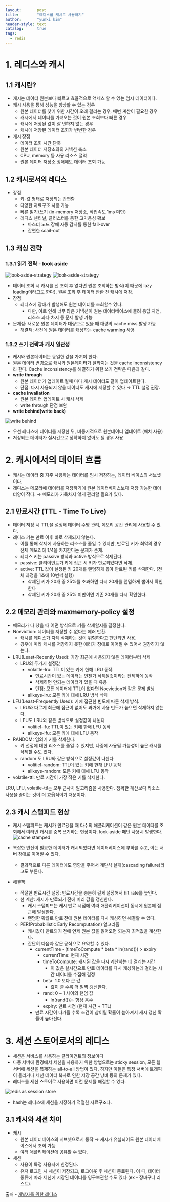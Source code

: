 ```yaml
---
layout:       post
title:        "레디스를 캐시로 사용하기"
author:       "yunki kim"
header-style: text
catalog:      true
tags:
  - redis
---
```


# 1. 레디스와 캐시

## 1.1 캐시란?

- 캐시는 데이터 원본보다 빠르고 효율적으로 액세스 할 수 있는 임시 데이터이다.
- 캐시 사용을 통해 성능을 향상할 수 있는 경우
    - 원본 데이터를 찾기 위한 시간이 오래 걸리는 경우, 매번 계산이 필요한 경우
    - 캐시에서 데이터를 가져오는 것이 원본 조회보다 빠른 경우
    - 캐시에 저장된 값이 잘 변하지 않는 경우
    - 캐시에 저장된 데이터 조회가 빈번한 경우
- 캐시 장점
    - 데이터 조회 시간 단축
    - 원본 데이터 저장소와의 커넥션 축소
    - CPU, memory 등 사용 리소스 절약
    - 원본 데이터 저장소 장애에도 데이터 조회 가능

## 1.2 캐시로서의 레디스

- 장점
    - 키-값 형태로 저장되는 간편함
    - 다양한 자료구조 사용 가능
    - 빠른 읽기/쓰기 (in-memory 저장소, 작업속도 1ms 미만)
    - 레디스 센티널, 클러스터를 통한 고가용성 확보
        - 마스터 노드 장애 자동 감지를 통한 fail-over
        - 간편한 scail-out

## 1.3 캐싱 전략

### 1.3.1 읽기 전략 - look aside
![look-aside-strategy](/img/2025-10-17-redis-cache/img.png)
![look-aside-strategy](/img/2025-10-17-redis-cache/img1.png)
- 데이터 조회 시 캐시를 선 조회 후 없다면 원본 조회하는 방식(이 때문에 lazy loading이라고도 한다). 원본 조회 후 데이터 반환 전 캐시에 저장.
- 장점
    - 레디스에 장애가 발생해도 원본 데이터를 조회할수 있다.
        - 다만, 이로 인해 너무 많은 커넥션이 원본 데이터베이스에 몰려 응답 지연, 리소스 과다 차지 등 문제 발생 가능
- 문제점: 새로운 원본 데이터가 대량으로 있을 때 대량의 cache miss 발생 가능
    - 해결책: 사전에 원본 데이터를 캐싱하는 cache warming 사용

### 1.3.2 쓰기 전략과 캐시 일관성

- 캐시와 원본데이터는 동일한 값을 가져야 한다.
- 원본 데이터 변경으로 캐시와 원본데이터가 달라지는 것을 cache inconsistency라 한다. Cache inconsistency를 해결하기 위한 쓰기 전략은 다음과 같다.
- **write through**
    - 원본 데이터가 업데이트 될때 마다 캐시 데이터도 같이 업데이트한다.
    - 단점: 다시 사용되지 않을 데이터도 캐시에 저장할 수 있다 → TTL 설정 권장.
- **cache invaliation**
    - 원본 데이터 업데이트 시 캐시 삭제
    - write through 단점 보완
- **write behind(write back)**

![write behind](/img/2025-10-17-redis-cache/img2.png)
- 우선 레디스에 데이터를 저장한 뒤, 비동기적으로 원본데이터 업데이트 (배치 사용)
- 저장되는 데이터가 실시간으로 정확하지 않아도 될 경우 사용

# 2. 캐시에서의 데이터 흐름

- 캐시는 데이터 중 자주 사용하는 데이터를 임시 저장하는, 데이터 베이스의 서브셋이다.
- 레디스는 메모리에 데이터를 저장하기에 원본 데이터베이스보다 저장 가능한 데이터양이 작다. → 메모리가 가득차지 않게 관리할 필요가 있다.

## 2.1 만료시간 (TTL - Time To Live)

- 데이터 저장 시 TTL을 설정해 데이터 수명 관리, 메모리 공간 관리에 사용할 수 있다.
- 레디스 키는 만료 이후 바로 삭제되지 않는다.
    - 이를 통해 삭제에 사용하는 리소스를 줄일 수 있지만, 만료된 키가 최악의 경우 전체 메모리에 1/4을 차지한다는 문제가 존재.
    - 레디스 키는 passive 방식과 active 방식으로 삭제된다.
    - passive: 클리이언트가 키에 접근 시 키가 만료되었다면 삭제.
    - active: TTL 값이 설정된 키 20개를 랜덤하게 뽑아 만료된 키를 삭제한다. (전체 과정을 1초에 10번씩 실행)
        - 삭제된 키가 20개 중 25%를 초과하면 다시 20개를 랜덤하게 뽑아서 확인한다
        - 삭제된 키가 20개 중 25% 미만이면 기존 20개를 다시 확인한다.

## 2.2 메모리 관리와 maxmemory-policy 설정

- 메모리가 다 찼을 때 어떤 방식으로 키를 삭제할지를 결정한다.
- Noeviction:  데이터를 저장할 수 없다는 에러 반환.
    - 캐시를 레디스가 자체 삭제하는 것이 위험하다고 판단되면 사용.
    - 경우에 따라 캐시를 저장하지 못한 에러가 장애로 이어질 수 있어서 권장하지 않는다.
- LRU(Least-Recently Used): 가장 최근에 사용되지 않은 데이터부터 삭제
    - LRU의 두가지 설정값
        - volaitle-lru: TTL이 있는 키에 한해 LRU 동작.
            - 만료시간이 있는 데이터는 언젠가 삭제될것이라는 전제하에 동작
            - 삭제하면 안되는 데이터가 있을 때 유용
            - 단점: 모든 데이터에 TTL이 없다면 Noeviction과 같은 문제 발생
        - allkeys-lru: 모든 키에 대해 LRU 방식 삭제
- LFU(Least-Frequently Used): 키에 접근한 빈도에 따른 삭제 방식.
    - LRU와 다르게 최근에 접근이 없어도 과거에 사용 빈도가 높으면 삭제하지 않는다.
    - LFU도 LRU와 같은 방식으로 설정값이 나뉜다
        - volitiel-lfu: TTL이 있는 키에 한해 LFU 동작
        - allkeys-lfu: 모든 키에 대해 LFU 동작
- RANDOM: 임의기 키를 삭제한다.
    - 키 선정에 대한 리소스를 줄일 수 있지만, 나중에 사용될 가능성이 높은 캐시를 삭제할 수도 있다.
    - random 도 LRU와 같은 방식으로 설정값이 나뉜다
        - volitiel-random: TTL이 있는 키에 한해 LFU 동작
        - allkeys-random: 모든 키에 대해 LFU 동작
- volatile-ttl: 만료 시간이 가장 작은 키를 삭제한다.

LRU, LFU, volatile-ttl는 모두 근사치 알고리즘을 사용한다. 정확한 계산보다 리소스 사용을 줄이는 것이 더 효윩적이기 때문이다.

## 2.3 캐시 스탬피드 현상

- 캐시 스탬피드는 캐시가 만료됐을 때 다수의 애플리케이션이 같은 원본 데이터를 조회해서 여러번 캐시를 중복 쓰기하는 현상이다. look-aside 패턴 사용시 발생한다.
![cache stamped](/img/2025-10-17-redis-cache/img3.png)

- 복잡한 연산이 필요한 데이터가 캐시되었다면 데이터베이스에 부하를 주고, 이는 서버 장애로 이어질 수 있다.
    - 결과적으로 다른 데이터에도 영향을 주어서 계단식 실패(cascading failure)라고도 부른다.
- 해결책
    - 적절한 만료시간 설정: 만료시간을 충분히 길게 설정해서 hit rate를 높인다.
    - 선 계산: 캐시가 만료되기 전에 미리 값을 갱신한다.
        - 캐시 스탬피드는 캐시 만료 시점에 여러 애플리케이션이 동시에 원본에 접근해 발생한다.
        - 랜덤한 확률로 만료 전에 원본 데이터를 다시 캐싱하면 해결할 수 있다.
    - PER(Probabilistic Early Recomputation) 알고리즘
        - 캐시값이 만료되기 전에 언제 원본 값을 읽어오면 되는지 최적값을 계산한다.
        - 간단히 다음과 같은 공식으로 요약할 수 있다.
            - currentTIme - (timeToCompute * beta * ln(rand()) > expiry
                - currentTime: 현재 시간
                - timeToCompute: 캐시된 값을 다시 계산하는 데 걸리는 시간
                    - 이 값은 실시간으로 만료 데이터를 다시 캐싱하는데 걸리는 시간 데이터를 수집해 결정
                - beta: 1.0 보다 큰 값
                    - 값이 클 수록 더 일찍 갱신한다.
                - rand: 0 ~ 1 사이의 랜덤 값
                    - ln(rand())는 항상 음수
                - expiry: 만료 시점 (현재 시간 + TTL)
            - 만료 시간이 다가올 수록  조건이 참이될 확률이 높아져서 캐시 갱신 확률이 높아진다.

# 3. 세션 스토어로서의 레디스

- 세션은 서비스를 사용하는 클라이언트의 정보이다
- 다중 서버에 환경에서 세션을 사용하기 위한 방법으로는 sticky session, 모든 웹 서버에 세션을 복제하는 all-to-all 방법이 있다. 하지만 이들은 특정 서버에 트래픽이 몰리거나 세션 데이터 복사로 인한 저장 공간 낭비 등의 문제가 있다.
- 레디스를 세션 스토어로 사용하면 이런 문제를 해결할 수 있다.

![redis as session store](/img/2025-10-17-redis-cache/img4.png)
- hash는 레디스에 세션을 저장하기 적절한 자료구조다.

## 3.1 캐시와 세션 차이

- 캐시
    - 원본 데이터베이스의 서브셋으로서 동작 → 캐시가 유실되어도 원본 데이터베이스에서 조회 가능
    - 여러 애플리케이션에 공유할 수 있다.
- 세션
    - 사용이 특정 사용자에 한정된다.
    - 유저 로그인 시 세션이 저장되고, 로그아웃 후 세션이 종료된다. 이 때, 데이터 종류에 따라 세션에 저장된 데이터를 영구보관할 수도 있다 (ex - 장바구니 리스트).

출처 - [개발자를 위한 레디스](https://product.kyobobook.co.kr/detail/S000210785682)
